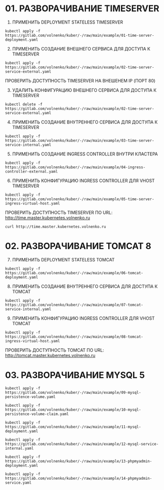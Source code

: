 # 01. РАЗВОРАЧИВАНИЕ TIMESERVER

01. ПРИМЕНИТЬ DEPLOYMENT STATELESS TIMESERVER
```
kubectl apply -f  https://gitlab.com/volnenko/kuber/-/raw/main/example/01-time-server-deployment.yaml
```

02. ПРИМЕНИТЬ СОЗДАНИЕ ВНЕШНЕГО СЕРВИСА ДЛЯ ДОСТУПА К TIMESERVER
```
kubectl apply -f https://gitlab.com/volnenko/kuber/-/raw/main/example/02-time-server-service-external.yaml
```
ПРОВЕРИТЬ ДОСТУПНОСТЬ TIMESERVER НА ВНЕШЕНЕМ IP (ПОРТ 80)

03. УДАЛИТЬ КОНФИГУРАЦИЮ ВНЕШНЕГО СЕРВИСА ДЛЯ ДОСТУПА К TIMESERVER
```
kubectl delete -f https://gitlab.com/volnenko/kuber/-/raw/main/example/02-time-server-service-external.yaml
```

04. ПРИМЕНИТЬ СОЗДАНИЕ ВНУТРЕННЕГО СЕРВИСА ДЛЯ ДОСТУПА К TIMESERVER
```
kubectl apply -f https://gitlab.com/volnenko/kuber/-/raw/main/example/03-time-server-service-internal.yaml
```

05. ПРИМЕНИТЬ СОЗДАНИЕ INGRESS CONTROLLER ВНУТРИ КЛАСТЕРА
```
kubectl apply -f https://gitlab.com/volnenko/kuber/-/raw/main/example/04-ingress-controller-external.yaml
```

06. ПРИМЕНИТЬ КОНФИГУРАЦИЮ INGRESS CONTROLLER ДЛЯ VHOST TIMESERVER
```
kubectl apply -f https://gitlab.com/volnenko/kuber/-/raw/main/example/05-time-server-ingress-virtual-host.yaml
```
ПРОВЕРИТЬ ДОСТУПНОСТЬ TIMESERVER ПО URL: http://time.master.kubernetes.volnenko.ru

```
curl http://time.master.kubernetes.volnenko.ru
```

# 02. РАЗВОРАЧИВАНИЕ TOMCAT 8

07. ПРИМЕНИТЬ DEPLOYMENT STATELESS TOMCAT

```
kubectl apply -f https://gitlab.com/volnenko/kuber/-/raw/main/example/06-tomcat-deployment.yaml
```

08. ПРИМЕНИТЬ СОЗДАНИЕ ВНУТРЕННЕГО СЕРВИСА ДЛЯ ДОСТУПА К TOMCAT

```
kubectl apply -f https://gitlab.com/volnenko/kuber/-/raw/main/example/07-tomcat-service-internal.yaml
```

09. ПРИМЕНИТЬ КОНФИГУРАЦИЮ INGRESS CONTROLLER ДЛЯ VHOST TOMCAT

```
kubectl apply -f https://gitlab.com/volnenko/kuber/-/raw/main/example/08-tomcat-ingress-virtual-host.yaml
```

ПРОВЕРИТЬ ДОСТУПНОСТЬ TOMCAT ПО URL: http://tomcat.master.kubernetes.volnenko.ru

# 03. РАЗВОРАЧИВАНИЕ MYSQL 5

```
kubectl apply -f https://gitlab.com/volnenko/kuber/-/raw/main/example/09-mysql-persistence-volume.yaml
```

```
kubectl apply -f https://gitlab.com/volnenko/kuber/-/raw/main/example/10-mysql-persistence-volume-claim.yaml
```

```
kubectl apply -f https://gitlab.com/volnenko/kuber/-/raw/main/example/11-mysql-deployment.yaml
```

```
kubectl apply -f https://gitlab.com/volnenko/kuber/-/raw/main/example/12-mysql-service-internal.yaml
```

```
kubectl apply -f https://gitlab.com/volnenko/kuber/-/raw/main/example/13-phpmyadmin-deployment.yaml
```

```
kubectl apply -f https://gitlab.com/volnenko/kuber/-/raw/main/example/14-phpmyadmin-service.yaml
```
